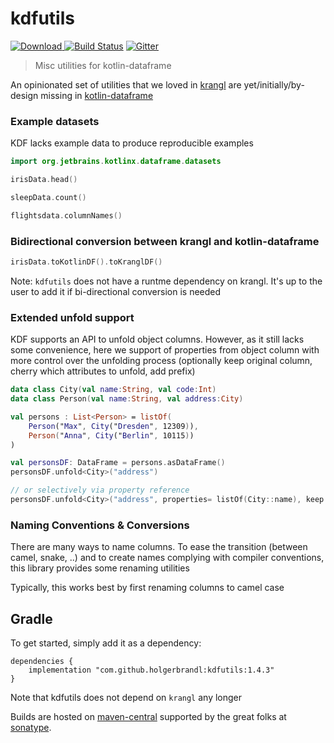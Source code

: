 # kdfutils


[ ![Download](https://img.shields.io/badge/Maven%20Central-1.4.3-orange) ](https://mvnrepository.com/artifact/com.github.holgerbrandl/kdutils)  [![Build Status](https://github.com/holgerbrandl/kdutils/workflows/build/badge.svg)](https://github.com/holgerbrandl/kdutils/actions?query=workflow%3Abuild) [![Gitter](https://badges.gitter.im/holgerbrandl/kdutils.svg)](https://gitter.im/holgerbrandl/kdutils?utm_source=badge&utm_medium=badge&utm_campaign=pr-badge)



> Misc utilities for kotlin-dataframe

An opinionated set of utilities that we loved in [krangl](https://github.com/holgerbrandl/krangl) are yet/initially/by-design missing in [kotlin-dataframe](https://github.com/Kotlin/dataframe)


### Example datasets 

KDF lacks example data to produce reproducible examples

```kotlin
import org.jetbrains.kotlinx.dataframe.datasets

irisData.head()

sleepData.count()

flightsdata.columnNames()
```

### Bidirectional conversion between krangl and kotlin-dataframe

```kotlin
irisData.toKotlinDF().toKranglDF()
```
Note: `kdfutils` does not have a runtme dependency on krangl. It's up to the user to add it if bi-directional conversion is needed

### Extended unfold support

KDF supports an API to unfold  object columns. However, as it still lacks some convenience, here we support of properties from object column with more control over the unfolding process (optionally keep original column, cherry which attributes to unfold, add prefix)
```kotlin
data class City(val name:String, val code:Int)
data class Person(val name:String, val address:City)

val persons : List<Person> = listOf(
    Person("Max", City("Dresden", 12309)),
    Person("Anna", City("Berlin", 10115))
)

val personsDF: DataFrame = persons.asDataFrame()
personsDF.unfold<City>("address") 

// or selectively via property reference
personsDF.unfold<City>("address", properties= listOf(City::name), keep = true, addPrefix = true ) 
```

### Naming Conventions & Conversions

There are many ways to name columns. To ease the transition (between camel, snake, ..) and to create names complying with compiler conventions, this library provides some renaming utilities

Typically, this works best by first renaming columns to camel case


## Gradle

To get started, simply add it as a dependency:
```
dependencies {
    implementation "com.github.holgerbrandl:kdfutils:1.4.3"
}
```
Note that kdfutils does not depend on `krangl` any longer

Builds are hosted on [maven-central](https://search.maven.org/search?q=a:kdfutils) supported by the great folks at [sonatype](https://www.sonatype.com/).
